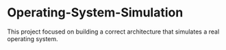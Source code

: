 # Operating-System-Simulation
This project focused on building a correct architecture that simulates a real operating system.
